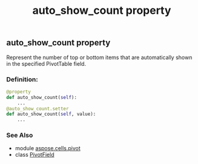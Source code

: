 ﻿---
title: auto_show_count property
second_title: Aspose.Cells for Python via .NET API References
description: 
type: docs
weight: 150
url: /aspose.cells.pivot/pivotfield/auto_show_count/
is_root: false
---

## auto_show_count property


Represent the number of top or bottom items
that are automatically shown in the specified PivotTable field.
### Definition:
```python
@property
def auto_show_count(self):
    ...
@auto_show_count.setter
def auto_show_count(self, value):
    ...
```

### See Also
* module [aspose.cells.pivot](../../)
* class [PivotField](/cells/python-net/aspose.cells.pivot/pivotfield)
